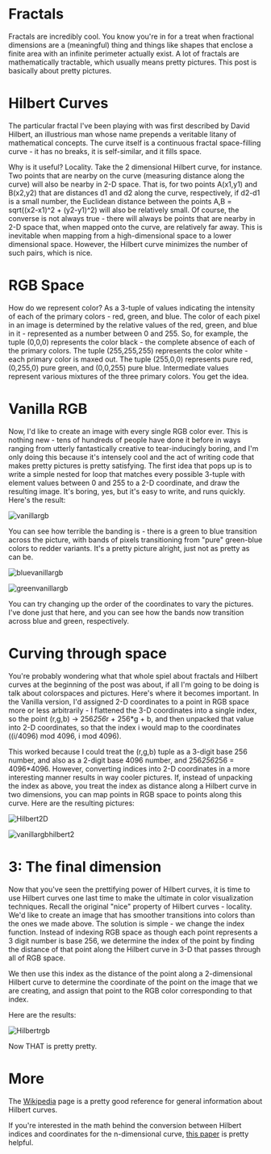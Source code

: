Fractals
========

Fractals are incredibly cool. You know you're in for a treat when fractional
dimensions are a (meaningful) thing and things like shapes that enclose a
finite area with an infinite perimeter actually exist. A lot of fractals are
mathematically tractable, which usually means pretty pictures. This post is
basically about pretty pictures.

Hilbert Curves
==============

The particular fractal I've been playing with was first described by David Hilbert,
an illustrious man whose name prepends a veritable litany of mathematical concepts.
The curve itself is a continuous fractal space-filling curve - it has no breaks,
it is self-similar, and it fills space. 

Why is it useful? Locality. Take the 2 dimensional Hilbert curve, for instance. Two points
that are nearby on the curve (measuring distance along the curve) will also be
nearby in 2-D space. That is, for two points A(x1,y1) and B(x2,y2) that are
distances d1 and d2 along the curve, respectively, if d2-d1 is a small number,
the Euclidean distance between the points A,B = sqrt((x2-x1)^2 + (y2-y1)^2) will
also be relatively small. Of course, the converse is not always true - there will
always be points that are nearby in 2-D space that, when mapped onto the curve,
are relatively far away. This is inevitable when mapping from a high-dimensional
space to a lower dimensional space. However, the Hilbert curve minimizes the number
of such pairs, which is nice.

RGB Space
=========

How do we represent color? As a 3-tuple of values indicating the intensity of
each of the primary colors - red, green, and blue. The color of each pixel in
an image is determined by the relative values of the red, green, and blue in it -
represented as a number between 0 and 255. So, for example, the tuple (0,0,0)
represents the color black - the complete absence of each of the primary colors.
The tuple (255,255,255) represents the color white - each primary color is maxed
out. The tuple (255,0,0) represents pure red, (0,255,0) pure green, and (0,0,255)
pure blue. Intermediate values represent various mixtures of the three primary colors.
You get the idea. 

Vanilla RGB
===========

Now, I'd like to create an image with every single RGB color ever. This is nothing
new - tens of hundreds of people have done it before in ways ranging from 
utterly fantastically creative to tear-inducingly boring, and I'm only doing
this because it's intensely cool and the act of writing code that makes pretty
pictures is pretty satisfying. The first idea that pops up is to write a simple
nested for loop that matches every possible 3-tuple with element values between 0 and 255
to a 2-D coordinate, and draw the resulting image. It's boring, yes, but it's
easy to write, and runs quickly. Here's the result:

![vanillargb](https://cloud.githubusercontent.com/assets/1315728/4998116/52ac4820-69a3-11e4-9874-77f3bb00d603.png)

You can see how terrible the banding is - there is a green to blue transition across
the picture, with bands of pixels transitioning from "pure" green-blue colors
to redder variants. It's a pretty picture alright, just not as pretty as can be.

![bluevanillargb](https://cloud.githubusercontent.com/assets/1315728/4999192/18b10cae-69ae-11e4-88b7-69f87fb41d9c.png)

![greenvanillargb](https://cloud.githubusercontent.com/assets/1315728/4999191/18ad0410-69ae-11e4-9124-43f57cfeb014.png)

You can try changing up the order of the coordinates to vary the pictures. I've
done just that here, and you can see how the bands now transition across blue
and green, respectively.

Curving through space
=====================

You're probably wondering what that whole spiel about fractals and Hilbert curves
at the beginning of the post was about, if all I'm going to be doing is talk
about colorspaces and pictures. Here's where it becomes important. In the
Vanilla version, I'd assigned 2-D coordinates to a point in RGB space more
or less arbitrarily - I flattened the 3-D coordinates into a single index, so
the point (r,g,b) -> 256*256*r + 256*g + b, and then unpacked that value into
2-D coordinates, so that the index i would map to the coordinates ((i/4096) mod 4096, i mod 4096).

This worked because I could treat the (r,g,b) tuple as a 3-digit base 256 number,
and also as a 2-digit base 4096 number, and 256*256*256 = 4096*4096. However, converting
indices into 2-D coordinates in a more interesting manner results in way cooler
pictures. If, instead of unpacking the index as above, you treat the index as
distance along a Hilbert curve in two dimensions, you can map points in RGB space
to points along this curve. Here are the resulting pictures:

![Hilbert2D](https://cloud.githubusercontent.com/assets/1315728/4998126/655aa566-69a3-11e4-9344-55e03d0ad694.png)

![vanillargbhilbert2](https://cloud.githubusercontent.com/assets/1315728/4999185/0ff1ac90-69ae-11e4-8e52-16ca163a3c92.png)


3: The final dimension
======================

Now that you've seen the prettifying power of Hilbert curves, it is time to use
Hilbert curves one last time to make the ultimate in color visualization techniques.
Recall the original "nice" property of Hilbert curves - locality. We'd like to
create an image that has smoother transitions into colors than the ones we made
above. The solution is simple - we change the index function. Instead of indexing
RGB space as though each point represents a 3 digit number is base 256, we determine
the index of the point by finding the distance of that point along the Hilbert curve
in 3-D that passes through all of RGB space.

We then use this index as the distance of the point along a 2-dimensional Hilbert
curve to determine the coordinate of the point on the image that we are creating,
and assign that point to the RGB color corresponding to that index.

Here are the results:

![Hilbertrgb](https://cloud.githubusercontent.com/assets/1315728/4989633/4b87920c-6949-11e4-9684-6ab5d75757a4.png)

Now THAT is pretty pretty.

More
====

The [Wikipedia](http://en.wikipedia.org/wiki/Hilbert_curve) page is a pretty good reference
for general information about Hilbert curves.

If you're interested in the math behind the conversion between Hilbert indices and
coordinates for the n-dimensional curve, [this paper](https://www.cs.dal.ca/sites/default/files/technical_reports/CS-2006-07.pdf) is pretty helpful.


